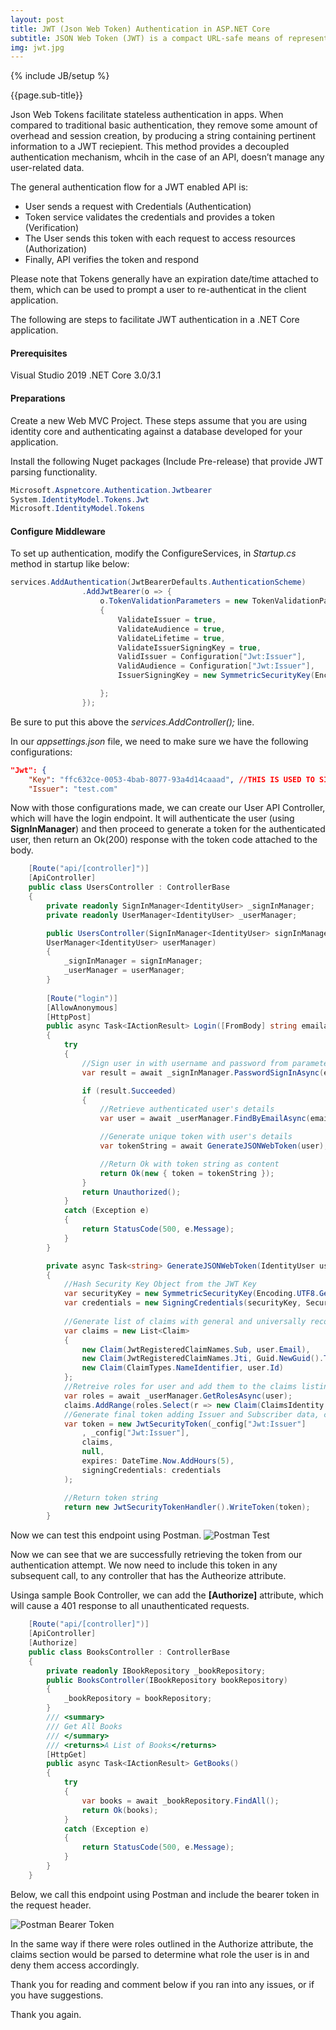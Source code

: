 ```yaml
---
layout: post
title: JWT (Json Web Token) Authentication in ASP.NET Core
subtitle: JSON Web Token (JWT) is a compact URL-safe means of representing claims to be transferred between two parties. This is a guide to implement them in a .NET Core Application
img: jwt.jpg
---
```


{% include JB/setup %}

{{page.sub-title}}

<!--more-->

Json Web Tokens facilitate stateless authentication in apps. When compared to traditional basic authentication, they remove some amount of overhead and session creation, by producing a string containing pertinent information to a JWT reciepient. This method provides a decoupled authentication mechanism, whcih in the case of an API, doesn’t manage any user-related data.  

The general authentication flow for a JWT enabled API is:
<ul class="list-style check-list pl-0">
    <li>
    <i class="fa fa-check light-green" aria-hidden="true"></i> User sends a request with Credentials (Authentication)
    </li>
    <li>
    <i class="fa fa-check light-green" aria-hidden="true"></i> Token service validates the credentials and provides a token (Verification)
    </li>
    <li>
    <i class="fa fa-check light-green" aria-hidden="true"></i> The User sends this token with each request to access resources (Authorization)
    </li>
    <li>
    <i class="fa fa-check light-green" aria-hidden="true"></i> Finally, API verifies the token and respond 
    </li>
</ul>

Please note that Tokens generally have an expiration date/time attached to them, which can be used to prompt a user to re-authenticat in the client application. 

The following are steps to facilitate JWT authentication in a .NET Core application.

#### Prerequisites
Visual Studio 2019
.NET Core 3.0/3.1

#### Preparations
Create a new Web MVC Project. These steps assume that you are using identity core and authenticating against a database developed for your application.

Install the following Nuget packages (Include Pre-release) that provide JWT parsing functionality.

```csharp
Microsoft.Aspnetcore.Authentication.Jwtbearer
System.IdentityModel.Tokens.Jwt
Microsoft.IdentityModel.Tokens
```

#### Configure Middleware

To set up authentication, modify the ConfigureServices, in *Startup.cs* method in startup like below:

```csharp
services.AddAuthentication(JwtBearerDefaults.AuthenticationScheme)
                .AddJwtBearer(o => {
                    o.TokenValidationParameters = new TokenValidationParameters
                    {
                        ValidateIssuer = true,
                        ValidateAudience = true,
                        ValidateLifetime = true,
                        ValidateIssuerSigningKey = true,
                        ValidIssuer = Configuration["Jwt:Issuer"],
                        ValidAudience = Configuration["Jwt:Issuer"],
                        IssuerSigningKey = new SymmetricSecurityKey(Encoding.UTF8.GetBytes(Configuration["Jwt:Key"]))

                    };
                });
```
Be sure to put this above the *services.AddController();* line.

In our *appsettings.json* file, we need to make sure we have the following configurations:

```json
"Jwt": {
    "Key": "ffc632ce-0053-4bab-8077-93a4d14caaad", //THIS IS USED TO SIGN AND VERIFY JWT TOKENS
    "Issuer": "test.com"
```

Now with those configurations made, we can create our User API Controller, which will have the login endpoint. It will authenticate the user (using **SignInManager**) and then proceed to generate a token for the authenticated user, then return an Ok(200) response with the token code attached to the body.

```csharp
    [Route("api/[controller]")]
    [ApiController]
    public class UsersController : ControllerBase
    {
        private readonly SignInManager<IdentityUser> _signInManager;
        private readonly UserManager<IdentityUser> _userManager;

        public UsersController(SignInManager<IdentityUser> signInManager,
        UserManager<IdentityUser> userManager)
        {
            _signInManager = signInManager;
            _userManager = userManager;
        }
        
        [Route("login")]
        [AllowAnonymous]
        [HttpPost]
        public async Task<IActionResult> Login([FromBody] string emailaddress, string password)
        {
            try
            {
                //Sign user in with username and password from parameters. This code assumes that the emailaddress is being used as the username. 
                var result = await _signInManager.PasswordSignInAsync(emailaddress, password, false, false);

                if (result.Succeeded)
                {
                    //Retrieve authenticated user's details
                    var user = await _userManager.FindByEmailAsync(emailaddress);

                    //Generate unique token with user's details
                    var tokenString = await GenerateJSONWebToken(user);

                    //Return Ok with token string as content
                    return Ok(new { token = tokenString });
                }
                return Unauthorized();
            }
            catch (Exception e)
            {
                return StatusCode(500, e.Message);
            }
        }

        private async Task<string> GenerateJSONWebToken(IdentityUser user)
        {
            //Hash Security Key Object from the JWT Key
            var securityKey = new SymmetricSecurityKey(Encoding.UTF8.GetBytes(_config["Jwt:Key"]));
            var credentials = new SigningCredentials(securityKey, SecurityAlgorithms.HmacSha256);
            
            //Generate list of claims with general and universally recommended claims
            var claims = new List<Claim>
            {
                new Claim(JwtRegisteredClaimNames.Sub, user.Email),
                new Claim(JwtRegisteredClaimNames.Jti, Guid.NewGuid().ToString()),
                new Claim(ClaimTypes.NameIdentifier, user.Id)
            };
            //Retreive roles for user and add them to the claims listing
            var roles = await _userManager.GetRolesAsync(user);
            claims.AddRange(roles.Select(r => new Claim(ClaimsIdentity.DefaultRoleClaimType, r)));
            //Generate final token adding Issuer and Subscriber data, claims, expriation time and Key
            var token = new JwtSecurityToken(_config["Jwt:Issuer"]
                , _config["Jwt:Issuer"],
                claims,
                null,
                expires: DateTime.Now.AddHours(5),
                signingCredentials: credentials
            );

            //Return token string
            return new JwtSecurityTokenHandler().WriteToken(token);
        }
```
Now we can test this endpoint using Postman. 
![Postman Test](/assets/images/postman-test.png)

Now we can see that we are successfully retrieving the token from our authentication attempt. We now need to include this token in any subsequent call, to any controller that has the Autheorize attribute. 

Usinga sample Book Controller, we can add the **[Authorize]** attribute, which will cause a 401 response to all unauthenticated requests. 

```csharp
    [Route("api/[controller]")]
    [ApiController]
    [Authorize]
    public class BooksController : ControllerBase
    {
        private readonly IBookRepository _bookRepository;
        public BooksController(IBookRepository bookRepository)
        {
            _bookRepository = bookRepository;
        }
        /// <summary>
        /// Get All Books
        /// </summary>
        /// <returns>A List of Books</returns>
        [HttpGet]
        public async Task<IActionResult> GetBooks()
        {
            try
            {
                var books = await _bookRepository.FindAll();
                return Ok(books);
            }
            catch (Exception e)
            {
                return StatusCode(500, e.Message);
            }
        }
    }
```

Below, we call this endpoint using Postman and include the bearer token in the request header. 

![Postman Bearer Token](/assets/images/postman-bearer.png)

In the same way if there were roles outlined in the Authorize attribute, the claims section would be parsed to determine what role the user is in and deny them access accordingly. 

Thank you for reading and comment below if you ran into any issues, or if you have suggestions.
 
Thank you again.